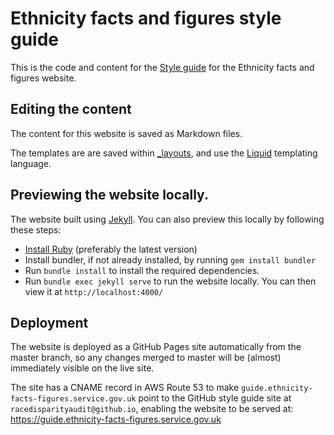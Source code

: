 # Ethnicity facts and figures style guide

This is the code and content for the [Style guide](https://guide.ethnicity-facts-figures.service.gov.uk/) for the Ethnicity facts and figures website.

## Editing the content

The content for this website is saved as Markdown files.

The templates are are saved within [_layouts](_layouts), and use the [Liquid](https://shopify.github.io/liquid/) templating language.

## Previewing the website locally.

The website built using [Jekyll](https://help.github.com/articles/using-jekyll-as-a-static-site-generator-with-github-pages/). You can also preview this locally by following these steps:

* [Install Ruby](https://www.ruby-lang.org/en/documentation/installation/) (preferably the latest version)
* Install bundler, if not already installed, by running `gem install bundler`
* Run `bundle install` to install the required dependencies.
* Run `bundle exec jekyll serve` to run the website locally. You can then view it at `http://localhost:4000/`


## Deployment

The website is deployed as a GitHub Pages site automatically from the master branch, so any changes merged to master
will be (almost) immediately visible on the live site.

The site has a CNAME record in AWS Route 53 to make `guide.ethnicity-facts-figures.service.gov.uk` point to the GitHub
style guide site at `racedisparityaudit@github.io`, enabling the website to be served at: 
https://guide.ethnicity-facts-figures.service.gov.uk
